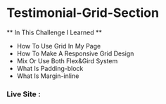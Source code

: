 # Testimonial-Grid-Section

** In This Challenge I Learned ** 
  - How To Use Grid In My Page 
  - How To Make A Responsive Grid Design
  - Mix Or Use Both Flex&Gird System
  - What Is Padding-block
  - What Is Margin-inline
  
 ### Live Site : 
 
